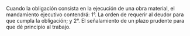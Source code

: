 Cuando la obligación consista en la ejecución de una obra material, el mandamiento ejecutivo contendrá:
1°. La orden de requerir al deudor para que cumpla la obligación; y
2°. El señalamiento de un plazo prudente para que dé principio al trabajo.